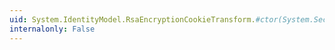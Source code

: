 ```yaml
---
uid: System.IdentityModel.RsaEncryptionCookieTransform.#ctor(System.Security.Cryptography.RSA)
internalonly: False
---
```

